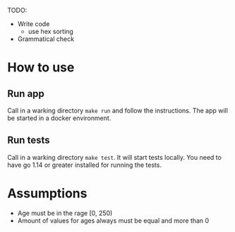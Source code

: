 TODO:
-   Write code
    - use hex sorting
- Grammatical check
    
# How to use
## Run app
Call in a warking directory `make run` and follow the instructions. 
The app will be started in a docker environment.

## Run tests
Call in a warking directory `make test`. It will start tests locally.
You need to have go 1.14 or greater installed for running the tests. 

# Assumptions
- Age must be in the rage [0, 250)
- Amount of values for ages always must be equal and more than 0
            
    